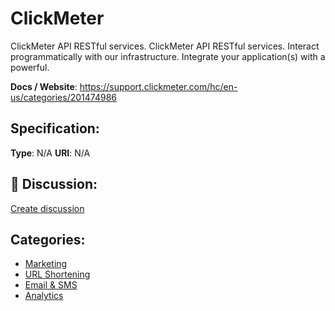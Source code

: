 # ClickMeter


ClickMeter API RESTful services. ClickMeter API RESTful services. Interact programmatically with our infrastructure. Integrate your application(s) with a powerful.

**Docs / Website**: https://support.clickmeter.com/hc/en-us/categories/201474986

## Specification:
**Type**:  N/A 
**URI**:  N/A 

## 💬 Discussion:
[Create discussion](link)

## Categories:
- [Marketing](https://github.com/apis-list/apis-list#marketing)
- [URL Shortening](https://github.com/apis-list/apis-list#url-shortening)
- [Email & SMS](https://github.com/apis-list/apis-list#email-and-sms)
- [Analytics](https://github.com/apis-list/apis-list#analytics)





